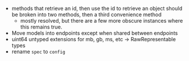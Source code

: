 * methods that retrieve an id, then use the id to retrieve an object should be broken into two methods, then a third convenience method
	* mostly resolved, but there are a few more obscure instances where this remains true.
* Move models into endpoints except when shared between endpoints
* uint64 untyped extensions for mb, gb, ms, etc -> RawRepresentable types
* rename `spec` to `config`
